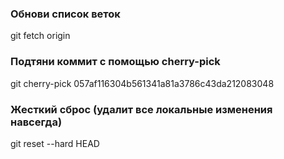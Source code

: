 ### Обнови список веток
git fetch origin

### Подтяни коммит с помощью cherry-pick
git cherry-pick 057af116304b561341a81a3786c43da212083048


### Жесткий сброс (удалит все локальные изменения навсегда)
git reset --hard HEAD
